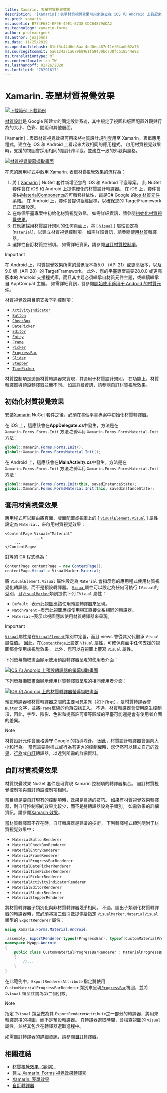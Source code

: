 ```yaml
---
title: Xamarin. 表單材質視覺效果
description: '[Xamarin]：表單材質視覺效果可用來建立在 iOS 和 Android 上看起來大致相同的 Xamarin. Forms 應用程式。'
ms.prod: xamarin
ms.assetid: B774F68C-EF9E-49E1-B738-CDC64879ADA2
ms.technology: xamarin-forms
author: profexorgeek
ms.author: jusjohns
ms.date: 11/25/2019
ms.openlocfilehash: 81ef3c44d6eb8aaf4dd0ec467e11ef04adb02a76
ms.sourcegitcommit: 5a6124271a679b8961fa9430bd738fcb18544e92
ms.translationtype: MT
ms.contentlocale: zh-TW
ms.lasthandoff: 02/26/2020
ms.locfileid: "78291617"
---
```

# <a name="xamarinforms-material-visual"></a>Xamarin. 表單材質視覺效果

[![下載範例](~/media/shared/download.png) 下載範例](https://docs.microsoft.com/samples/xamarin/xamarin-forms-samples/userinterface-visualdemos)

[材質設計](https://material.io)是 Google 所建立的固定設計系統，其中規定了視圖和版面配置外觀與行為的大小、色彩、間距和其他層面。

[Xamarin]：表單材質視覺效果可用來將材質設計規則套用至 Xamarin。表單應用程式，建立在 iOS 和 Android 上看起來大致相同的應用程式。 啟用材質視覺效果時，支援的視圖會採用相同的設計跨平臺，並建立一致的外觀與風格。

[![材質視覺螢幕擷取畫面](material-visual-images/material-visual-cropped.png)](material-visual-images/material-visual.png#lightbox)

在您的應用程式中啟用 Xamarin. 表單材質視覺效果的流程為：

1. 將 [ [Xamarin](https://www.nuget.org/packages/Xamarin.Forms.Visual.Material/) ] NuGet 套件新增至您的 IOS 和 Android 平臺專案。 此 NuGet 套件會在 iOS 和 Android 上提供優化的材質設計轉譯器。 在 iOS 上，套件會提供[MaterialComponents](https://www.nuget.org/packages/Xamarin.iOS.MaterialComponents)的可轉移相依性，這是C# Google 的[ios 材質元件](https://material.io/develop/ios/)系結。 在 Android 上，套件會提供組建目標，以確保您的 TargetFramework 已正確設定。
1. 在每個平臺專案中初始化材質視覺效果。 如需詳細資訊，請參閱[初始化材質視覺效果](#initialize-material-visual)。
1. 在應該採用材質設計規則的任何頁面上，將 [ [`Visual`](xref:Xamarin.Forms.VisualElement.Visual) ] 屬性設定為 [`Material`]，以建立材質視覺控制項。 如需詳細資訊，請參閱[使用材質](#apply-material-visual)轉譯器。
1. 選擇性自訂材質控制項。 如需詳細資訊，請參閱[自訂材質控制項](#customize-material-visual)。

> [!IMPORTANT]
> 在 Android 上，材質視覺效果所需的最低版本為5.0 （API 21）或更高版本，以及9.0 版（API 28）的 TargetFramework。 此外，您的平臺專案需要28.0.0 或更高版本的 Android 支援程式庫，而且其主題必須繼承自材質元件主題，或繼續繼承自 AppCompat 主題。 如需詳細資訊，請參閱[開始使用適用于 Android 的材質元件](https://github.com/material-components/material-components-android/blob/master/docs/getting-started.md)。

材質視覺效果目前支援下列控制項：

- [`ActivityIndicator`](xref:Xamarin.Forms.ActivityIndicator)
- [`Button`](xref:Xamarin.Forms.Button)
- [`CheckBox`](xref:Xamarin.Forms.CheckBox)
- [`DatePicker`](xref:Xamarin.Forms.DatePicker)
- [`Editor`](xref:Xamarin.Forms.Editor)
- [`Entry`](xref:Xamarin.Forms.Entry)
- [`Frame`](xref:Xamarin.Forms.Frame)
- [`Picker`](xref:Xamarin.Forms.Picker)
- [`ProgressBar`](xref:Xamarin.Forms.ProgressBar)
- [`Slider`](xref:Xamarin.Forms.Slider)
- [`Stepper`](xref:Xamarin.Forms.Stepper)
- [`TimePicker`](xref:Xamarin.Forms.TimePicker)

材質控制項是透過材質轉譯器來實現，其適用于材質設計規則。 在功能上，材質轉譯器與預設轉譯器並無不同。 如需詳細資訊，請參閱[自訂材質視覺效果](#customize-material-visual)。

## <a name="initialize-material-visual"></a>初始化材質視覺效果

安裝[Xamarin](https://www.nuget.org/packages/Xamarin.Forms.Visual.Material/) NuGet 套件之後，必須在每個平臺專案中初始化材質轉譯器。

在 iOS 上，這應該會在**AppDelegate.cs**中發生，方法是在 `Xamarin.Forms.Forms.Init` 方法*之後*叫用 `Xamarin.Forms.FormsMaterial.Init` 方法：

```csharp
global::Xamarin.Forms.Forms.Init();
global::Xamarin.Forms.FormsMaterial.Init();
```

在 Android 上，這應該會在**MainActivity.cs**中發生，方法是在 `Xamarin.Forms.Forms.Init` 方法*之後*叫用 `Xamarin.Forms.FormsMaterial.Init` 方法：

```csharp
global::Xamarin.Forms.Forms.Init(this, savedInstanceState);
global::Xamarin.Forms.FormsMaterial.Init(this, savedInstanceState);
```

## <a name="apply-material-visual"></a>套用材質視覺效果

應用程式可以藉由將頁面、版面配置或視圖上的 [ [`VisualElement.Visual`](xref:Xamarin.Forms.VisualElement.Visual) ] 屬性設定為 `Material`，來啟用材質視覺效果：

```xaml
<ContentPage Visual="Material"
             ...>
    ...
</ContentPage>
```

對等的 C# 程式碼為：

```csharp
ContentPage contentPage = new ContentPage();
contentPage.Visual = VisualMarker.Material;
```

將 `VisualElement.Visual` 屬性設定為 `Material` 會指示您的應用程式使用材質視覺化轉譯器，而不是預設轉譯器。 [`Visual`](xref:Xamarin.Forms.VisualElement.Visual)屬性可以設定為任何可執行 `IVisual`的型別，且[`VisualMarker`](xref:Xamarin.Forms.VisualMarker)類別提供下列 `IVisual` 屬性：

- `Default` –表示此視圖應該使用預設轉譯器來呈現。
- `MatchParent` –表示此視圖應該使用與其直接父系相同的轉譯器。
- `Material` –表示此視圖應該使用材質轉譯器來呈現。

> [!IMPORTANT]
> [`Visual`](xref:Xamarin.Forms.VisualElement.Visual)屬性是在[`VisualElement`](xref:Xamarin.Forms.VisualElement)類別中定義，而且 views 會從其父代繼承 `Visual` 屬性值。 因此，在[`ContentPage`](xref:Xamarin.Forms.ContentPage)上設定 `Visual` 屬性，可確保頁面中任何支援的視圖都會使用該視覺效果。 此外，您可以在視圖上覆寫 `Visual` 屬性。

下列螢幕擷取畫面顯示使用預設轉譯器呈現的使用者介面：

[![IOS 和 Android 上預設轉譯器的螢幕擷取畫面](material-visual-images/default-renderers.png "使用預設轉譯器的視圖")](material-visual-images/default-renderers-large.png#lightbox)

下列螢幕擷取畫面顯示使用材質轉譯器呈現的相同使用者介面：

[![IOS 和 Android 上的材質轉譯器螢幕擷取畫面](material-visual-images/material-renderers.png "使用材質轉譯器的視圖")](material-visual-images/material-renderers-large.png#lightbox)

預設轉譯器和材質轉譯器之間的主要可見差異（如下所示），是材質轉譯器會[`Button`](xref:Xamarin.Forms.Button)文字，並將[`Frame`](xref:Xamarin.Forms.Frame)框線的角落四捨五入。 不過，材質轉譯器會使用原生控制項，因此，字型、陰影、色彩和提高許可權等區域的平臺可能還是會有使用者介面的差異。

> [!NOTE]
> 材質設計元件會嚴格遵守 Google 的指導方針。 因此，材質設計轉譯器會偏向大小和行為。 當您需要對樣式或行為有更大的控制權時，您仍然可以建立自己的[效果](~/xamarin-forms/app-fundamentals/effects/index.md)、[行為](~/xamarin-forms/app-fundamentals/behaviors/index.md)或[自訂](~/xamarin-forms/app-fundamentals/custom-renderer/index.md)轉譯器，以達到所需的詳細資料。

## <a name="customize-material-visual"></a>自訂材質視覺效果

材質視覺效果 NuGet 套件是可實現 Xamarin 控制項的轉譯器集合。 自訂材質視覺控制項與自訂預設控制項相同。

當目標是要自訂現有的控制項時，效果是建議的技巧。 如果有材質視覺效果轉譯器，則自訂控制項的效果比較少，而不是將轉譯器設為子類別。 如需效果的詳細資訊，請參閱[Xamarin 效果](~/xamarin-forms/app-fundamentals/effects/index.md)。

當材質轉譯器不存在時，自訂轉譯器是建議的技術。 下列轉譯程式類別隨附于材質視覺效果中：

- `MaterialButtonRenderer`
- `MaterialCheckBoxRenderer`
- `MaterialEntryRenderer`
- `MaterialFrameRenderer`
- `MaterialProgressBarRenderer`
- `MaterialDatePickerRenderer`
- `MaterialTimePickerRenderer`
- `MaterialPickerRenderer`
- `MaterialActivityIndicatorRenderer`
- `MaterialEditorRenderer`
- `MaterialSliderRenderer`
- `MaterialStepperRenderer`

將材質轉譯器子類別化與非材質轉譯器幾乎相同。 不過，匯出子類別化材質轉譯器的轉譯器時，您必須將第三個引數提供給指定 `VisualMarker.MaterialVisual` 類型的 `ExportRenderer` 屬性：

```csharp
using Xamarin.Forms.Material.Android;

[assembly: ExportRenderer(typeof(ProgressBar), typeof(CustomMaterialProgressBarRenderer), new[] { typeof(VisualMarker.MaterialVisual) })]
namespace MyApp.Android
{
    public class CustomMaterialProgressBarRenderer : MaterialProgressBarRenderer
    {
        //...
    }
}
```

在此範例中，`ExportRendererAttribute` 指定將使用 `CustomMaterialProgressBarRenderer` 類別來呈現[`ProgressBar`](xref:Xamarin.Forms.ProgressBar)視圖，並將 `IVisual` 類型註冊為第三個引數。

> [!NOTE]
> 指定 `IVisual` 類型做為其 `ExportRendererAttribute`之一部分的轉譯器，將用來轉譯選擇的視圖，而不是預設轉譯器。 在轉譯器選取時間，會檢查視圖的 `Visual` 屬性，並將其包含在轉譯器選取進程中。

如需自訂轉譯器的詳細資訊，請參閱[自訂](~/xamarin-forms/app-fundamentals/custom-renderer/index.md)轉譯器。

## <a name="related-links"></a>相關連結

- [材質視覺效果（範例）](https://docs.microsoft.com/samples/xamarin/xamarin-forms-samples/userinterface-visualdemos)
- [建立 Xamarin. Forms 視覺效果轉譯器](create.md)
- [Xamarin. 表單效果](~/xamarin-forms/app-fundamentals/effects/index.md)
- [自訂轉譯器](~/xamarin-forms/app-fundamentals/custom-renderer/index.md)
